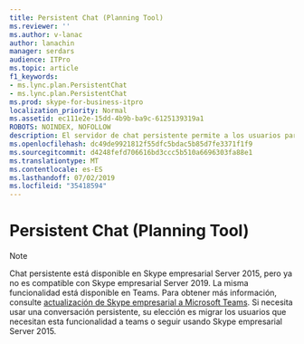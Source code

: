```yaml
---
title: Persistent Chat (Planning Tool)
ms.reviewer: ''
ms.author: v-lanac
author: lanachin
manager: serdars
audience: ITPro
ms.topic: article
f1_keywords:
- ms.lync.plan.PersistentChat
- ms.lync.plan.PersistentChat
ms.prod: skype-for-business-itpro
localization_priority: Normal
ms.assetid: ec111e2e-15dd-4b9b-ba9c-6125139319a1
ROBOTS: NOINDEX, NOFOLLOW
description: El servidor de chat persistente permite a los usuarios participar en conversaciones de varias partes y basadas en temas que persisten a lo largo del tiempo.
ms.openlocfilehash: dc49de9921812f55dfc5bdac5b85d7fe3371f1f9
ms.sourcegitcommit: d4248fefd706616bd3ccc5b510a6696303fa88e1
ms.translationtype: MT
ms.contentlocale: es-ES
ms.lasthandoff: 07/02/2019
ms.locfileid: "35418594"
---
```

# <a name="persistent-chat-planning-tool"></a>Persistent Chat (Planning Tool)

> [!NOTE] 
> Chat persistente está disponible en Skype empresarial Server 2015, pero ya no es compatible con Skype empresarial Server 2019. La misma funcionalidad está disponible en Teams. Para obtener más información, consulte [actualización de Skype empresarial a Microsoft Teams](https://docs.microsoft.com/MicrosoftTeams/upgrade-start-here). Si necesita usar una conversación persistente, su elección es migrar los usuarios que necesitan esta funcionalidad a teams o seguir usando Skype empresarial Server 2015.

